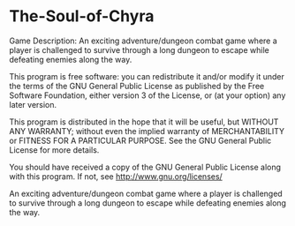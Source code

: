 # The-Soul-of-Chyra
Game Description: An exciting adventure/dungeon combat game where a player is challenged 
to survive through a long dungeon to escape while defeating enemies along the way.

This program is free software: you can redistribute it and/or modify
it under the terms of the GNU General Public License as published by
the Free Software Foundation, either version 3 of the License, or
(at your option) any later version.

This program is distributed in the hope that it will be useful,
but WITHOUT ANY WARRANTY; without even the implied warranty of
MERCHANTABILITY or FITNESS FOR A PARTICULAR PURPOSE. See the
GNU General Public License for more details.

You should have received a copy of the GNU General Public License
along with this program. If not, see <http://www.gnu.org/licenses/>

An exciting adventure/dungeon combat game where a player is challenged to
survive through a long dungeon to escape while defeating enemies along the way.
